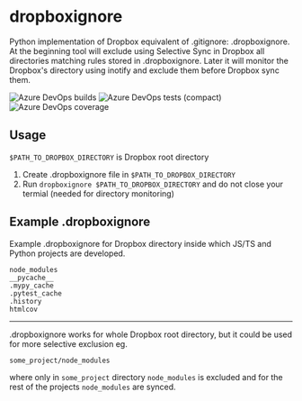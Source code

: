 # dropboxignore
Python implementation of Dropbox equivalent of .gitignore: .dropboxignore.
At the beginning tool will exclude using Selective Sync in Dropbox all directories matching rules stored in .dropboxignore. Later it will monitor the Dropbox's directory using inotify and exclude them before Dropbox sync them.

![Azure DevOps builds](https://img.shields.io/azure-devops/build/michalpkarol/dropboxignore/1.svg?style=flat-square)
![Azure DevOps tests (compact)](https://img.shields.io/azure-devops/tests/michalpkarol/dropboxignore/1.svg?compact_message&style=flat-square)
![Azure DevOps coverage](https://img.shields.io/azure-devops/coverage/michalpkarol/dropboxignore/1.svg?style=flat-square)

## Usage
`$PATH_TO_DROPBOX_DIRECTORY` is Dropbox root directory
1) Create .dropboxignore file in `$PATH_TO_DROPBOX_DIRECTORY`
2) Run `dropboxignore $PATH_TO_DROPBOX_DIRECTORY` and do not close your termial (needed for directory monitoring)

## Example .dropboxignore
Example .dropboxignore for Dropbox directory inside which JS/TS and Python projects are developed.
```
node_modules
__pycache__
.mypy_cache
.pytest_cache
.history
htmlcov
```
---
.dropboxignore works for whole Dropbox root directory, but it could be used for more selective exclusion eg.
```
some_project/node_modules
```
where only in `some_project` directory `node_modules` is excluded and for the rest of the projects `node_modules` are synced.
